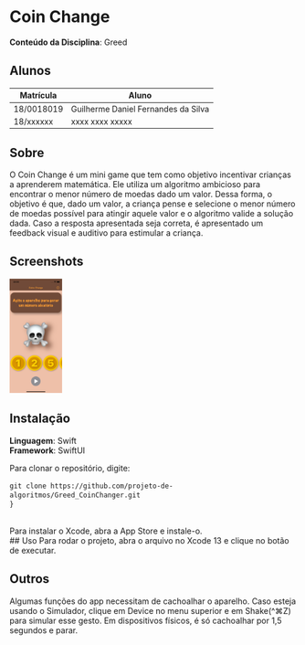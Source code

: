 # Coin Change
**Conteúdo da Disciplina**: Greed<br>

## Alunos
|Matrícula | Aluno |
| -- | -- |
| 18/0018019  |  Guilherme Daniel Fernandes da Silva |
| 18/xxxxxx  |  xxxx xxxx xxxxx |

## Sobre 
O Coin Change é um mini game que tem como objetivo incentivar crianças a aprenderem matemática. Ele utiliza um algoritmo ambicioso para encontrar o menor número de moedas dado um valor. Dessa forma, o objetivo é que, dado um valor, a criança pense e selecione o menor número de moedas possível para atingir aquele valor e o algoritmo valide a solução dada. Caso a resposta apresentada seja correta, é apresentado um feedback visual e auditivo para estimular a criança.
## Screenshots
<img src="https://github.com/projeto-de-algoritmos/Greed_CoinChanger/blob/master/Screenshots/img1.png?raw=true" alt="Image 1" style="height: 200px;"/>

## Instalação 
**Linguagem**: Swift<br>
**Framework**: SwiftUI<br>

Para clonar o repositório, digite:
```
git clone https://github.com/projeto-de-algoritmos/Greed_CoinChanger.git
}
```
</br>
Para instalar o Xcode, abra a App Store e instale-o.
</br>
## Uso
Para rodar o projeto, abra o arquivo no Xcode 13 e clique no botão de executar.</br>

## Outros 
Algumas funções do app necessitam de cachoalhar o aparelho. Caso esteja usando o Simulador, clique em Device no menu superior e em Shake(^⌘Z) para simular esse gesto. Em dispositivos físicos, é só cachoalhar por 1,5 segundos e parar.



